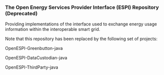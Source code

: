 ### The Open Energy Services Provider Interface (ESPI) Repository (Deprecated)

Providing implementations of the interface used to exchange energy usage information within the interoperable smart grid. 

Note that this repository has been replaced by the following set of projects:

OpenESPI-Greenbutton-java

OpenESPI-DataCustodian-java

OpenESPI-ThirdParty-java

